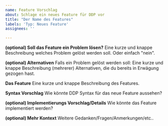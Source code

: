 ```yaml
---
name: Feature Vorschlag
about: Schlage ein neues Feature für DDP vor
title: "Der Name des Features"
labels: 'Typ: Neues Feature'
assignees: ''

---
```


**(optional) Soll das Feature ein Problem lösen?**
Eine kurze und knappe Beschreibung welches Problem gelöst werden soll.
Oder einfach "nein".

**(optional) Alternativen**
Falls ein Problem gelöst werden soll:
Eine kurze und knappe Beschreibung (mehrerer) Alternativen, die du bereits in Erwägung gezogen hast.

**Das Feature**
Eine kurze und knappe Beschreibung des Features.

**Syntax Vorschlag**
Wie könnte DDP Syntax für das neue Feature aussehen?

**(optional) Implementierungs Vorschlag/Details**
Wie könnte das Feature implementiert werden?

**(optional) Mehr Kontext**
Weitere Gedanken/Fragen/Anmerkungen/etc..
